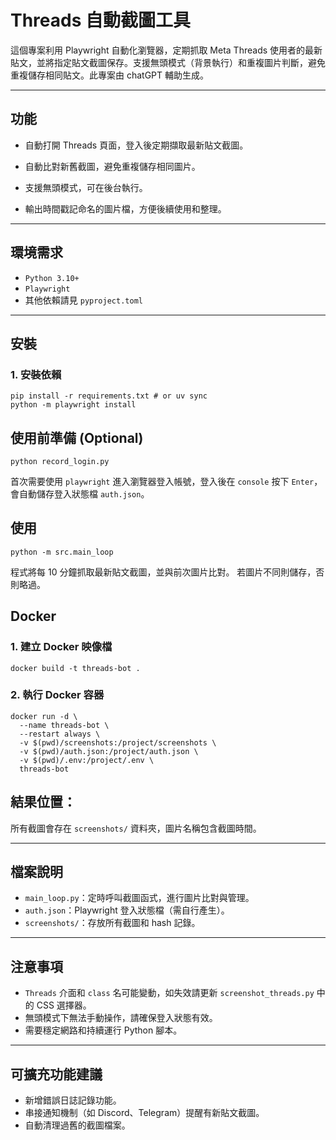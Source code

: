 # Threads 自動截圖工具
這個專案利用 Playwright 自動化瀏覽器，定期抓取 Meta Threads 使用者的最新貼文，並將指定貼文截圖保存。支援無頭模式（背景執行）和重複圖片判斷，避免重複儲存相同貼文。此專案由 chatGPT 輔助生成。

---

## 功能
* 自動打開 Threads 頁面，登入後定期擷取最新貼文截圖。

* 自動比對新舊截圖，避免重複儲存相同圖片。

* 支援無頭模式，可在後台執行。

* 輸出時間戳記命名的圖片檔，方便後續使用和整理。

---

## 環境需求
* `Python 3.10+`
* `Playwright`
* 其他依賴請見 `pyproject.toml`

---


## 安裝
### 1. 安裝依賴
```shell
pip install -r requirements.txt # or uv sync
python -m playwright install
```

## 使用前準備 (Optional)
```shell
python record_login.py
```
首次需要使用 `playwright` 進入瀏覽器登入帳號，登入後在 `console` 按下 `Enter`，會自動儲存登入狀態檔 `auth.json`。


## 使用
```console
python -m src.main_loop
```

程式將每 10 分鐘抓取最新貼文截圖，並與前次圖片比對。
若圖片不同則儲存，否則略過。

## Docker
### 1. 建立 Docker 映像檔
```shell
docker build -t threads-bot .
```
### 2. 執行 Docker 容器
```shell
docker run -d \
  --name threads-bot \
  --restart always \
  -v $(pwd)/screenshots:/project/screenshots \
  -v $(pwd)/auth.json:/project/auth.json \
  -v $(pwd)/.env:/project/.env \
  threads-bot
```


## **結果位置**：
所有截圖會存在 `screenshots/` 資料夾，圖片名稱包含截圖時間。

---

## 檔案說明
* `main_loop.py`：定時呼叫截圖函式，進行圖片比對與管理。
* `auth.json`：Playwright 登入狀態檔（需自行產生）。
* `screenshots/`：存放所有截圖和 hash 記錄。

---

## 注意事項

* `Threads` 介面和 `class` 名可能變動，如失效請更新 `screenshot_threads.py` 中的 CSS 選擇器。
* 無頭模式下無法手動操作，請確保登入狀態有效。
* 需要穩定網路和持續運行 Python 腳本。

---

## 可擴充功能建議
* 新增錯誤日誌記錄功能。
* 串接通知機制（如 Discord、Telegram）提醒有新貼文截圖。
* 自動清理過舊的截圖檔案。